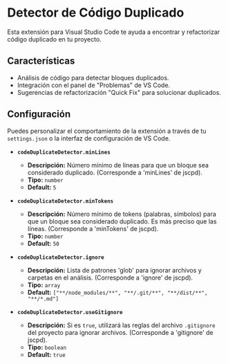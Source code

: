 # Detector de Código Duplicado

Esta extensión para Visual Studio Code te ayuda a encontrar y refactorizar código duplicado en tu proyecto.

## Características

- Análisis de código para detectar bloques duplicados.
- Integración con el panel de "Problemas" de VS Code.
- Sugerencias de refactorización "Quick Fix" para solucionar duplicados.

## Configuración

Puedes personalizar el comportamiento de la extensión a través de tu `settings.json` o la interfaz de configuración de VS Code.

- **`codeDuplicateDetector.minLines`**
  - **Descripción:** Número mínimo de líneas para que un bloque sea considerado duplicado. (Corresponde a 'minLines' de jscpd).
  - **Tipo:** `number`
  - **Default:** `5`

- **`codeDuplicateDetector.minTokens`**
  - **Descripción:** Número mínimo de tokens (palabras, símbolos) para que un bloque sea considerado duplicado. Es más preciso que las líneas. (Corresponde a 'minTokens' de jscpd).
  - **Tipo:** `number`
  - **Default:** `50`

- **`codeDuplicateDetector.ignore`**
  - **Descripción:** Lista de patrones 'glob' para ignorar archivos y carpetas en el análisis. (Corresponde a 'ignore' de jscpd).
  - **Tipo:** `array`
  - **Default:** `["**/node_modules/**", "**/.git/**", "**/dist/**", "**/*.md"]`

- **`codeDuplicateDetector.useGitignore`**
  - **Descripción:** Si es `true`, utilizará las reglas del archivo `.gitignore` del proyecto para ignorar archivos. (Corresponde a 'gitignore' de jscpd).
  - **Tipo:** `boolean`
  - **Default:** `true`
